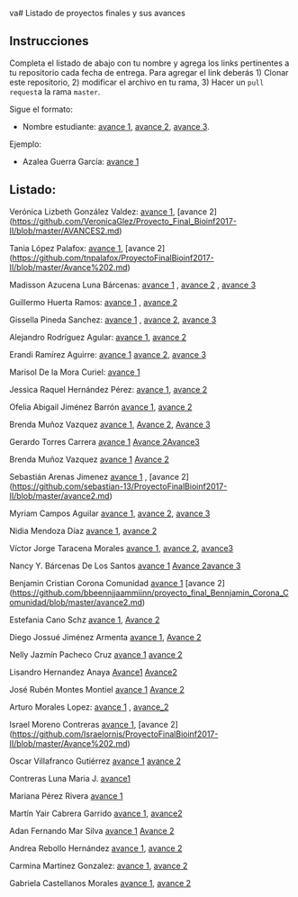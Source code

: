 va# Listado de proyectos finales y sus avances

## Instrucciones

Completa el listado de abajo con tu nombre y agrega los links pertinentes a tu repositorio cada fecha de entrega. Para agregar el link deberás 1) Clonar este repositorio, 2) modificar el archivo en tu rama, 3) Hacer un `pull request`a la rama `master`.


Sigue el formato:

* Nombre estudiante: [avance 1](), [avance 2](), [avance 3]().

Ejemplo:

* Azalea Guerra García: [avance 1](https://github.com/AzaleaGuerra/ProyectoFinalBioinf2017-II/blob/master/Avance1.md)

## Listado:


Verónica Lizbeth González Valdez: [avance 1](https://github.com/VeronicaGlez/Proyecto_Final_Bioinf2017-II/blob/master/AVANCES1.md), [avance 2] (https://github.com/VeronicaGlez/Proyecto_Final_Bioinf2017-II/blob/master/AVANCES2.md)

Tania López Palafox: [avance 1](https://github.com/tnpalafox/ProyectoFinalBioinf2017-II/blob/master/Avance1.md), [avance 2] (https://github.com/tnpalafox/ProyectoFinalBioinf2017-II/blob/master/Avance%202.md) 

Madisson Azucena Luna Bárcenas: [avance 1](https://github.com/madisson-luna/Proyecto_Final-Bioinf2017-II/blob/master/Avance%201.md) , [avance 2](https://github.com/madisson-luna/Proyecto_Final-Bioinf2017-II/blob/master/Avance%202.md) , [avance 3](https://github.com/madisson-luna/Proyecto_Final-Bioinf2017-II/blob/master/Avance%203.md)

Guillermo Huerta Ramos: [avance 1](https://github.com/ghuertaramos/ProyectoFinalBioinf2017-II/blob/master/Avance1%20.md) , [avance 2](https://github.com/ghuertaramos/ProyectoFinalBioinf2017-II/blob/master/Avance2.rmd)

Gissella Pineda Sanchez: [avance 1](https://github.com/GissellaPineda/Proyec_Final_Bioinfo_2017_II/blob/master/Avance1.md) , [avance 2](https://github.com/GissellaPineda/Proyec_Final_Bioinfo_2017_II/blob/master/Avance2.md), [avance 3](https://github.com/GissellaPineda/Proyec_Final_Bioinfo_2017_II/blob/master/Avance3.md)

Alejandro Rodríguez Agular: [avance 1](https://github.com/Alexscaleb/Tareas-Curso-BioinfInvRepro/blob/master/AVANCE1.md), [avance 2](https://github.com/Alexscaleb/Tareas-Curso-BioinfInvRepro/blob/master/AVANCE2.md)

Erandi Ramírez Aguirre: [avance 1](https://github.com/Amanecer1/Trabajo-Final_Bioinfo2017/blob/master/Avances_1_Erandi_Ramirez_Aguirre.md)  [avance 2](https://github.com/Amanecer1/Trabajo-Final_Bioinfo2017/blob/master/Avances_2_Erandi_Ramirez_Aguirre.md), [avance 3](https://github.com/Amanecer1/Trabajo-Final_Bioinfo2017/blob/master/Avances_3_Erandi_Ram%C3%ADrez_Aguirre.md)

Marisol De la Mora Curiel: [avance 1](https://github.com/MarisollDC/ProyectoFinalBioinf2017-II/blob/master/Avance1.md)
 
Jessica Raquel Hernández Pérez: [avance 1](https://github.com/RaquelHdz/Proyecto_Final_Bioinf2017-II/blob/master/Avance1.md), [avance 2](https://github.com/RaquelHdz/Proyecto_Final_Bioinf2017-II/blob/master/avance%202.md)  

Ofelia Abigail Jiménez Barrón [avance 1](https://github.com/Ofeabi/ProyectoFinalBioinf2017-II/blob/master/Avance%201.md), [avance 2](https://github.com/Ofeabi/ProyectoFinalBioinf2017-II/blob/master/Avance%202.md) 

Brenda Muñoz Vazquez [avance 1](https://github.com/bren2801/ProyectoFinalBioinf2017/blob/master/avance1.md), [Avance 2](https://github.com/bren2801/ProyectoFinalBioinf2017/blob/master/Brenda%20Mu%C3%B1oz%20Vazquez:%20avance2.md), [Avance 3](https://github.com/bren2801/ProyectoFinalBioinf2017/blob/master/Avance%203.md)

Gerardo Torres Carrera [avance 1](https://github.com/GerTorres/Trabajo-final-BioinfRepro-2017-2/blob/master/avances%201.md) [Avance 2](https://github.com/GerTorres/Trabajo-final-BioinfRepro-2017-2/blob/master/avance%202.md)[Avance3](https://github.com/GerTorres/Trabajo-final-BioinfRepro-2017-2/blob/master/avance%203.md)

Brenda Muñoz Vazquez [avance 1](https://github.com/bren2801/ProyectoFinalBioinf2017/blob/master/avance1.md) [Avance 2](https://github.com/bren2801/ProyectoFinalBioinf2017/blob/master/Brenda%20Mu%C3%B1oz%20Vazquez:%20avance2.md)

Sebastián Arenas Jimenez [avance 1](https://github.com/sebastian-13/ProyectoFinalBioinf2017-II/blob/master/avance%201.md) ,
[avance 2] (https://github.com/sebastian-13/ProyectoFinalBioinf2017-II/blob/master/avance2.md)

Myriam Campos Aguilar [avance 1](https://github.com/Myrim/ProyectoFinalBioinf2017-II/blob/master/Avance1.md), [avance 2](https://github.com/Myrim/ProyectoFinalBioinf2017-II/blob/master/Avance2.md), [avance 3](https://github.com/Myrim/ProyectoFinalBioinf2017-II/blob/master/Avance3.md)

Nidia Mendoza Díaz [avance 1](https://github.com/Lieiad/ProyectoFinalBioinf2017-II/blob/master/Avance1.md), [avance 2](https://github.com/Lieiad/ProyectoFinalBioinf2017-II/blob/master/avance2.md)

Víctor Jorge Taracena Morales [avance 1](https://github.com/Anecarat/Proyecto_Final_Bioinf2017-II/blob/master/Avances/Avances1.md), [avance 2](https://github.com/Anecarat/Proyecto_Final_Bioinf2017-II/blob/master/Avances/Avances2.md), [avance3](https://github.com/Anecarat/Proyecto_Final_Bioinf2017-II/blob/master/Avances/Avances3.md)

Nancy Y. Bárcenas De Los Santos [avance 1](https://github.com/NanBarcenas/Trabajo-final-BioinfRepro-2017-2/blob/master/avance%201%20proyecto%20bioinformatica.md) [Avance 2](https://github.com/NanBarcenas/Trabajo-final-BioinfRepro-2017-2/blob/master/avance%202%20del%20proyecto%20bioinformatico.md)[avance 3](https://github.com/NanBarcenas/Trabajo-final-BioinfRepro-2017-2/blob/master/AVANCE%203.md)

Benjamin Cristian Corona Comunidad [avance 1](https://github.com/bbeennjjaammiinn/proyecto_final_Bennjamin_Corona_Comunidad/blob/master/avance%201%20Proyecto%20bioinfo.mkd) [avance 2] (https://github.com/bbeennjjaammiinn/proyecto_final_Bennjamin_Corona_Comunidad/blob/master/avance2.md)


Estefania Cano Schz [avance 1](https://github.com/ecanos/Proyecto-final), [Avance 2](https://github.com/ecanos/Avance-2/blob/master/Avance%202.md)

Diego Jossué Jiménez Armenta [avance 1](https://github.com/JOSSJA/ProyectoJoss/blob/master/Primer%20Avance), [Avance 2](https://github.com/JOSSJA/ProyectoJoss/blob/master/Avances2_Joss.md)



Nelly Jazmín Pacheco Cruz [avance 1](https://github.com/n311pc/Tareas-Curso-BioinfInvRepro/blob/master/Avance1.md)  [avance 2](https://github.com/n311pc/Tareas-Curso-BioinfInvRepro/blob/master/Avance2_N3L.md)


Lisandro Hernandez Anaya [Avance1](https://github.com/LisandroHernan/ProyectoFinalBioinf2017-II/blob/master/Avance1.md)
                         [Avance2](https://github.com/LisandroHernan/ProyectoFinalBioinf2017-II/blob/master/Avance%202.md)
                         

José Rubén Montes Montiel [avance 1](https://github.com/JR-Montes/ProyectoFinalBioinf2017-II/blob/master/Avance_1.md) [Avance 2](https://github.com/JR-Montes/ProyectoFinalBioinf2017-II/blob/master/Avance_2.md)

Arturo Morales Lopez: [avance 1](https://github.com/ArturoMoLo90/Proyecto_Final_Bioinf2017-II/blob/master/Avance_1.md) , [avance_2](https://github.com/ArturoMoLo90/Proyecto_Final_Bioinf2017-II/blob/master/avance_2.md)

Israel Moreno Contreras [avance 1](https://github.com/Israelornis/ProyectoFinalBioinf2017-II/blob/master/Avance1.md), [avance 2] (https://github.com/Israelornis/ProyectoFinalBioinf2017-II/blob/master/Avance%202.md)

Oscar Villafranco Gutiérrez [avance 1](https://github.com/oskarotenks/TareasCursoBioinfInvRepro/blob/master/ProyectoFinalVillafranco.md) [avance 2](https://github.com/oskarotenks/TareasCursoBioinfInvRepro/blob/master/Avances2.md)

Contreras Luna Maria J. [avance1](https://github.com/maryjomvz/ProyectoFinalBioinf2017-II-Majo-Contreras/blob/avance-1/AVANCE1.md)

Mariana Pérez Rivera [avance 1](https://github.com/LENTEJITA/ProyectoFinalBioinf2017-II/blob/master/AVANCE%201.md)

Martín Yair Cabrera Garrido [avance 1](https://github.com/MartinCabreraG/ProyectoFinalBioinf2017-II/blob/master/avances1.md), [avance2](https://github.com/MartinCabreraG/ProyectoFinalBioinf2017-II/blob/master/avances2.md)

Adan Fernando Mar Silva  [avance 1](https://github.com/Ferxengutta/Proyecto-Final-Bioinf2017-II/blob/master/Avance%201.md) [Avance 2](https://github.com/Ferxengutta/Proyecto-Final-Bioinf2017-II/blob/master/Avance%202.md)

Andrea Rebollo Hernández [avance 1](https://github.com/andyrh0402/Tareas-Curso-BioinfInvRepro/blob/master/Avance%201.md), [avance 2](https://github.com/andyrh0402/Tareas-Curso-BioinfInvRepro/blob/master/Avance2.md)

Carmina Martinez Gonzalez:  [avance 1](https://github.com/MinaMaglez/Trabajo-Final-Bioinformatica/blob/master/Avance%201.md), [avance 2](https://github.com/MinaMaglez/Trabajo-Final-Bioinformatica/blob/master/Avance%202.md)

Gabriela Castellanos Morales [avance 1](https://github.com/GabrielaCastellanos/TareasCursoBioinfInvRepro/blob/master/Avance1.md), [avance 2](https://github.com/GabrielaCastellanos/TareasCursoBioinfInvRepro/blob/master/Avance2.md)

